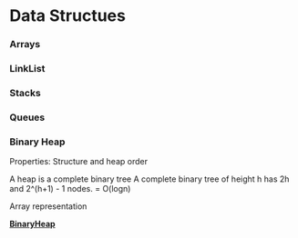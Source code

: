 # Data Structues 

### Arrays


### LinkList


### Stacks 


### Queues


### Binary Heap

Properties: 
Structure and heap order

A heap is a complete binary tree
A complete binary tree of height h has 2h and 2^(h+1) - 1 nodes. = O(logn)

Array representation 

[__BinaryHeap__](/python/Algorithms/BinarySearch.py)